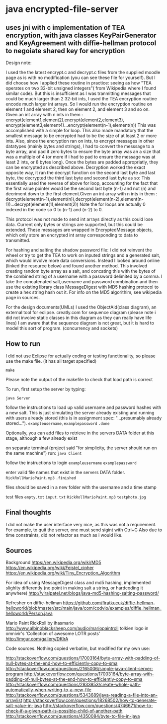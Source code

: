 # java encrypted-file-server
## uses jni with c implementation of TEA encryption, with java classes KeyPairGenerator and KeyAgreement with diffie-hellman protocol to negoiate shared key for encryption

Design note:

I used the the latest encrypt.c and decrypt.c files from the supplied moodle page as is with no modification (you can see these file for yourself). But I did choose how I applied these routine in practice: seeing as how  "TEA operates on two 32-bit unsigned integers"( from Wikipedia where I found similar code). But this is insufficient as I was tranmitting messages that could be much larger than 2 32-bit ints, I used the TEA encryption routine encode much larger int arrays. So I would run the encryption routine on element 1 and element 2, then on element 2, and element 3 and so on. Given an int array with n ints in them : encrypt(element1,element2),encrypt(element2,element3), encrypt(element3,element4)...encrypt(element(n-1),element(n))
This was accomplished with a simple for loop. This also made mandatory that the smallest message to be encrypted had to be the size of at least 2 or more ints.
Also, since the encryption ran on ints, to encrypt messages in other datatypes (mainly bytes and strings), I had to convert the messsage to a byte array, and pad it zero bytes to ensure the byte array was an a size that was a multiple of 4 (or more if i had to pad to ensure the message was at least 2 ints, or 8 bytes long).
Once the bytes are padded appropriatly, they can be encrypted as described above.
Decryption worked the exact opposite way, it ran the decrypt function on the second last byte and last byte, the decrypted the third last byte and second last byte as so:
This essentially used the reverse of above for loop, accounting for the fact that the first value pointer would be the second last byte (n-1) and not (n) and decriment down to the first element.Given an int array with n ints in them : decrypt(element(n-1),element(n)),decrypt(element(n-2),element(n-1))...decrypt(element(1),element(2))
Note the for loops are actually 0 indexed in the code so 0 to (n-1) and (n-2) to 0.

This protocol was not made to send int arrays directly as this could lose data. Current only bytes or strings are supported, but this could be extended. These messages are wrapped in EncryptedMessage objects, which only store an encrypted int array corresponding to data to transmitted.

For hashing and salting the shadow password file: I did not reinvent the wheel or try to get the TEA to work on inputed strings and a generated salt, which would involve more data conversions. Instead I looked around online (linked the resource below) and found another method. This involved creating random byte array as a salt, and concating this with the bytes of the combined string of a username with a password delimited by a comma. I take the concatenated salt,username and password combination and then use the existing library class MessageDigest with MD5 hashing protocol to create a hex string hash out it. For info on the MD5 algorithim, see wikipedia page in sources.

For the design documents(UMLs) I used the ObjectAid(class diagram), an external tool for eclipse.
creatly.com for sequence diagram (please note i did not involve static classes in this diagram as they can really have life lines)
I am aware that the sequence diagram is not great, but it is hard to model this sort of program. (concurrency and sockets)


## How to run

I did not use Eclipse for actually coding or testing functionality, so please use the make file. (it has all target specified)

`make`

Please note the output of the makefile to check that load path is correct

To run, first setup the server by typing:

`java Server`

follow the instructions to load up valid username and password hashes with a new salt. This is just simulating the server already existing and running with users already stored (this is in assignment spec: "...presumably already stored...").
`exampleusername,examplepassword`
`.done`

Optionally, you can add files to retrieve in the servers DATA folder at this stage, although a few already exist

on separate terminal (project said "for simplicity, the server should run on the same machine") run:
`java Client`

follow the instructions to login
`exampleusername`
`examplepassword`

enter valid file names that exist in the servers DATA folder.
`RickRollMarioPaint.mp3`
`.finished`

files should be saved in a new folder with the username and a time stamp

test files
`empty.txt`
`input.txt`
`RickRollMarioPaint.mp3`
`testphoto.jpg`

## Final thoughts
  I did not make the user interface very nice, as this was not a requirement. For example, to quit the server, one must send sigint with Ctrl+C
  Also due to time constraints, did not refactor as much as i would like.

## Sources

Background
https://en.wikipedia.org/wiki/MD5
https://en.wikipedia.org/wiki/Feistel_cipher
https://en.wikipedia.org/wiki/Tiny_Encryption_Algorithm


For idea of using MessageDigest class and md5 hashing, implemented slighlty differently (no point in making salt a string, or hardcoding it anywhere)
http://viralpatel.net/blogs/java-md5-hashing-salting-password/

Refresher on diffie-hellman
https://github.com/firatkucuk/diffie-hellman-helloworld/blob/master/src/main/java/com/codvio/examples/diffie_hellman_helloworld/Person.java

Mario Paint RickRoll by ihasmario http://www.albinoblacksheep.com/audio/mariopaintroll
tolkien logo in omnivir's 'Collection of awesome LOTR posts' http://imgur.com/gallery/DKlrA

Code sources. Nothing copied verbatim, but modified for my own use:

http://stackoverflow.com/questions/17003164/byte-array-with-padding-of-null-bytes-at-the-end-how-to-efficiently-copy-to-sma
http://stackoverflow.com/questions/2165006/simple-java-client-server-program
http://stackoverflow.com/questions/17003164/byte-array-with-padding-of-null-bytes-at-the-end-how-to-efficiently-copy-to-sma
http://stackoverflow.com/questions/2833853/create-whole-path-automatically-when-writing-to-a-new-file
http://stackoverflow.com/questions/5343689/java-reading-a-file-into-an-arraylist
http://stackoverflow.com/questions/18268502/how-to-generate-salt-value-in-java
http://stackoverflow.com/questions/4746671/how-to-check-if-a-given-path-is-possible-child-of-another-path
http://stackoverflow.com/questions/4350084/byte-to-file-in-java
